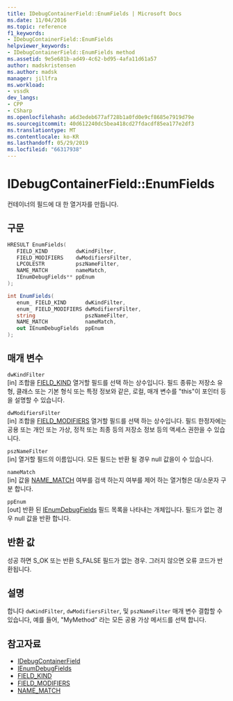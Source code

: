 ```yaml
---
title: IDebugContainerField::EnumFields | Microsoft Docs
ms.date: 11/04/2016
ms.topic: reference
f1_keywords:
- IDebugContainerField::EnumFields
helpviewer_keywords:
- IDebugContainerField::EnumFields method
ms.assetid: 9e5e681b-ad49-4c62-bd95-4afa11d61a57
author: madskristensen
ms.author: madsk
manager: jillfra
ms.workload:
- vssdk
dev_langs:
- CPP
- CSharp
ms.openlocfilehash: a6d3edeb677af728b1a0fd0e9cf8685e7919d79e
ms.sourcegitcommit: 40d612240dc5bea418cd27fdacdf85ea177e2df3
ms.translationtype: MT
ms.contentlocale: ko-KR
ms.lasthandoff: 05/29/2019
ms.locfileid: "66317938"
---
```

# <a name="idebugcontainerfieldenumfields"></a>IDebugContainerField::EnumFields
컨테이너의 필드에 대 한 열거자를 만듭니다.

## <a name="syntax"></a>구문

```cpp
HRESULT EnumFields( 
   FIELD_KIND         dwKindFilter,
   FIELD_MODIFIERS    dwModifiersFilter,
   LPCOLESTR          pszNameFilter,
   NAME_MATCH         nameMatch,
   IEnumDebugFields** ppEnum
);
```

```csharp
int EnumFields(
   enum_ FIELD_KIND      dwKindFilter,
   enum_ FIELD_MODIFIERS dwModifiersFilter,
   string                pszNameFilter,
   NAME_MATCH            nameMatch,
   out IEnumDebugFields  ppEnum
);
```

## <a name="parameters"></a>매개 변수
`dwKindFilter`\
[in] 조합을 [FIELD_KIND](../../../extensibility/debugger/reference/field-kind.md) 열거할 필드를 선택 하는 상수입니다. 필드 종류는 저장소 유형, 클래스 또는 기본 형식 또는 특정 정보와 같은, 로컬, 매개 변수를 "this"이 포인터 등을 설명할 수 있습니다.

`dwModifiersFilter`\
[in] 조합을 [FIELD_MODIFIERS](../../../extensibility/debugger/reference/field-modifiers.md) 열거할 필드를 선택 하는 상수입니다. 필드 한정자에는 공용 또는 개인 또는 가상, 정적 또는 최종 등의 저장소 정보 등의 액세스 권한을 수 있습니다.

`pszNameFilter`\
[in] 열거할 필드의 이름입니다. 모든 필드는 반환 될 경우 null 값을이 수 있습니다.

`nameMatch`\
[in] 값을 [NAME_MATCH](../../../extensibility/debugger/reference/name-match.md) 여부를 검색 하는지 여부를 제어 하는 열거형은 대/소문자 구분 합니다.

`ppEnum`\
[out] 반환 된 [IEnumDebugFields](../../../extensibility/debugger/reference/ienumdebugfields.md) 필드 목록을 나타내는 개체입니다. 필드가 없는 경우 null 값을 반환 합니다.

## <a name="return-value"></a>반환 값
 성공 하면 S_OK 또는 반환 S_FALSE 필드가 없는 경우. 그러지 않으면 오류 코드가 반환됩니다.

## <a name="remarks"></a>설명
 합니다 `dwKindFilter`, `dwModifiersFilter`, 및 `pszNameFilter` 매개 변수 결합할 수 있습니다, 예를 들어, "MyMethod" 라는 모든 공용 가상 메서드를 선택 합니다.

## <a name="see-also"></a>참고자료
- [IDebugContainerField](../../../extensibility/debugger/reference/idebugcontainerfield.md)
- [IEnumDebugFields](../../../extensibility/debugger/reference/ienumdebugfields.md)
- [FIELD_KIND](../../../extensibility/debugger/reference/field-kind.md)
- [FIELD_MODIFIERS](../../../extensibility/debugger/reference/field-modifiers.md)
- [NAME_MATCH](../../../extensibility/debugger/reference/name-match.md)
